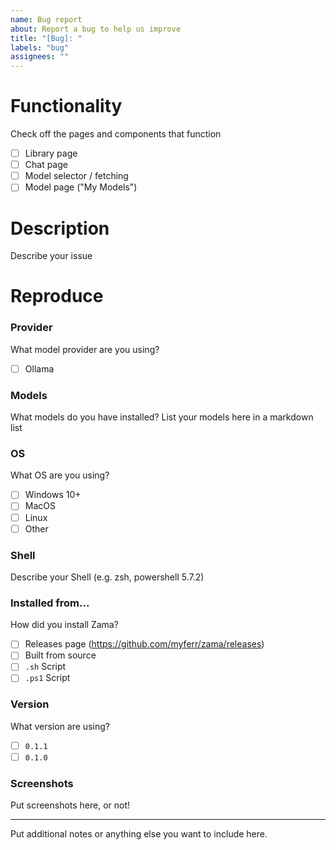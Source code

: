 ```yaml
---
name: Bug report
about: Report a bug to help us improve
title: "[Bug]: "
labels: "bug"
assignees: ""
---
```


# Functionality

Check off the pages and components that function

- [ ] Library page
- [ ] Chat page
- [ ] Model selector / fetching
- [ ] Model page ("My Models")

# Description

Describe your issue

# Reproduce

### Provider

What model provider are you using?

- [ ] Ollama

### Models

What models do you have installed? List your models here in a markdown list

### OS

What OS are you using?

- [ ] Windows 10+
- [ ] MacOS
- [ ] Linux
- [ ] Other

### Shell

Describe your Shell (e.g. zsh, powershell 5.7.2)

### Installed from...

How did you install Zama?

- [ ] Releases page (https://github.com/myferr/zama/releases)
- [ ] Built from source
- [ ] `.sh` Script
- [ ] `.ps1` Script

### Version

What version are using?

- [ ] `0.1.1`
- [ ] `0.1.0`

### Screenshots

Put screenshots here, or not!

---

Put additional notes or anything else you want to include here.
